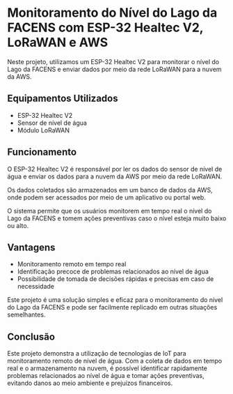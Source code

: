# Monitoramento do Nível do Lago da FACENS com ESP-32 Healtec V2, LoRaWAN e AWS

Neste projeto, utilizamos um ESP-32 Healtec V2 para monitorar o nível do Lago da FACENS e enviar dados por meio da rede LoRaWAN para a nuvem da AWS.

## Equipamentos Utilizados

- ESP-32 Healtec V2
- Sensor de nível de água
- Módulo LoRaWAN

## Funcionamento

O ESP-32 Healtec V2 é responsável por ler os dados do sensor de nível de água e enviar os dados para a nuvem da AWS por meio da rede LoRaWAN.

Os dados coletados são armazenados em um banco de dados da AWS, onde podem ser acessados por meio de um aplicativo ou portal web.

O sistema permite que os usuários monitorem em tempo real o nível do Lago da FACENS e tomem ações preventivas caso o nível esteja muito baixo ou alto.

## Vantagens

- Monitoramento remoto em tempo real
- Identificação precoce de problemas relacionados ao nível de água
- Possibilidade de tomada de decisões rápidas e precisas em caso de necessidade

Este projeto é uma solução simples e eficaz para o monitoramento do nível do Lago da FACENS e pode ser facilmente replicado em outras situações semelhantes.

## Conclusão

Este projeto demonstra a utilização de tecnologias de IoT para monitoramento remoto de nível de água. Com a coleta de dados em tempo real e o armazenamento na nuvem, é possível identificar rapidamente problemas relacionados ao nível de água e tomar ações preventivas, evitando danos ao meio ambiente e prejuízos financeiros.

